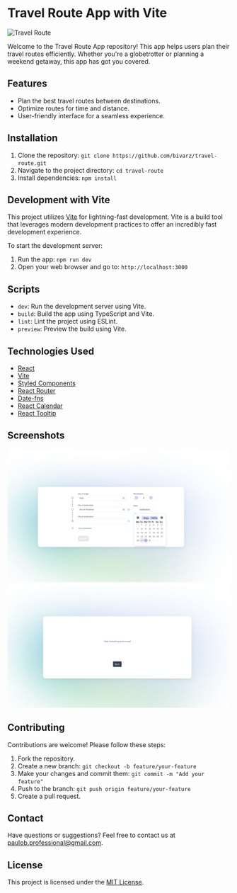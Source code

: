 # Travel Route App with Vite

![Travel Route](https://link.to.your.image)

Welcome to the Travel Route App repository! This app helps users plan their travel routes efficiently. Whether you're a globetrotter or planning a weekend getaway, this app has got you covered.

## Features

- Plan the best travel routes between destinations.
- Optimize routes for time and distance.
- User-friendly interface for a seamless experience.


## Installation

1. Clone the repository: `git clone https://github.com/bivarz/travel-route.git`
2. Navigate to the project directory: `cd travel-route`
3. Install dependencies: `npm install`

## Development with Vite

This project utilizes [Vite](https://vitejs.dev/) for lightning-fast development. Vite is a build tool that leverages modern development practices to offer an incredibly fast development experience.

To start the development server:

1. Run the app: `npm run dev`
2. Open your web browser and go to: `http://localhost:3000`

## Scripts

- `dev`: Run the development server using Vite.
- `build`: Build the app using TypeScript and Vite.
- `lint`: Lint the project using ESLint.
- `preview`: Preview the build using Vite.

## Technologies Used

- [React](https://reactjs.org/)
- [Vite](https://vitejs.dev/)
- [Styled Components](https://styled-components.com/)
- [React Router](https://reactrouter.com/)
- [Date-fns](https://date-fns.org/)
- [React Calendar](https://www.npmjs.com/package/react-calendar)
- [React Tooltip](https://www.npmjs.com/package/react-tooltip)

## Screenshots

![Screenshot da Página Inicial](https://github.com/bivarz/travel-route/raw/main/travel-route-app/src/assets/screenshots/home-page.png)
![Screenshot da Página Inicial](https://github.com/bivarz/travel-route/raw/main/travel-route-app/src/assets/screenshots/results-page.png)

## Contributing

Contributions are welcome! Please follow these steps:

1. Fork the repository.
2. Create a new branch: `git checkout -b feature/your-feature`
3. Make your changes and commit them: `git commit -m "Add your feature"`
4. Push to the branch: `git push origin feature/your-feature`
5. Create a pull request.

## Contact

Have questions or suggestions? Feel free to contact us at [paulob.professional@gmail.com](mailto:paulob.professional@gmail.com).

## License

This project is licensed under the [MIT License](LICENSE).
